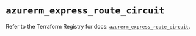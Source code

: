 # `azurerm_express_route_circuit`

Refer to the Terraform Registry for docs: [`azurerm_express_route_circuit`](https://registry.terraform.io/providers/hashicorp/azurerm/3.108.0/docs/resources/express_route_circuit).
